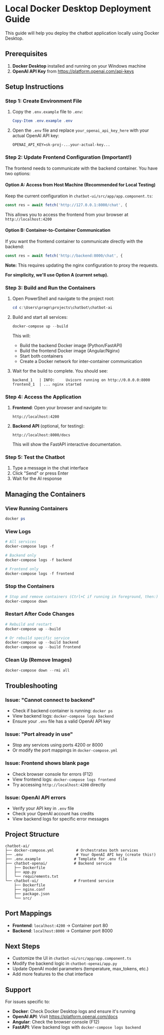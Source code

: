 # Local Docker Desktop Deployment Guide

This guide will help you deploy the chatbot application locally using Docker Desktop.

## Prerequisites

1. **Docker Desktop** installed and running on your Windows machine
2. **OpenAI API Key** from https://platform.openai.com/api-keys

## Setup Instructions

### Step 1: Create Environment File

1. Copy the `.env.example` file to `.env`:
   ```powershell
   Copy-Item .env.example .env
   ```

2. Open the `.env` file and replace `your_openai_api_key_here` with your actual OpenAI API key:
   ```
   OPENAI_API_KEY=sk-proj-...your-actual-key...
   ```

### Step 2: Update Frontend Configuration (Important!)

The frontend needs to communicate with the backend container. You have two options:

#### Option A: Access from Host Machine (Recommended for Local Testing)
Keep the current configuration in `chatbot-ui/src/app/app.component.ts`:
```typescript
const res = await fetch('http://127.0.0.1:8000/chat', {
```
This allows you to access the frontend from your browser at `http://localhost:4200`

#### Option B: Container-to-Container Communication
If you want the frontend container to communicate directly with the backend:
```typescript
const res = await fetch('http://backend:8000/chat', {
```
**Note:** This requires updating the nginx configuration to proxy the requests.

**For simplicity, we'll use Option A (current setup).**

### Step 3: Build and Run the Containers

1. Open PowerShell and navigate to the project root:
   ```powershell
   cd c:\Users\pragn\projects\chatbot\chatbot-ai
   ```

2. Build and start all services:
   ```powershell
   docker-compose up --build
   ```

   This will:
   - Build the backend Docker image (Python/FastAPI)
   - Build the frontend Docker image (Angular/Nginx)
   - Start both containers
   - Create a Docker network for inter-container communication

3. Wait for the build to complete. You should see:
   ```
   backend_1   | INFO:     Uvicorn running on http://0.0.0.0:8000
   frontend_1  | ... nginx started
   ```

### Step 4: Access the Application

1. **Frontend**: Open your browser and navigate to:
   ```
   http://localhost:4200
   ```

2. **Backend API** (optional, for testing):
   ```
   http://localhost:8000/docs
   ```
   This will show the FastAPI interactive documentation.

### Step 5: Test the Chatbot

1. Type a message in the chat interface
2. Click "Send" or press Enter
3. Wait for the AI response

## Managing the Containers

### View Running Containers
```powershell
docker ps
```

### View Logs
```powershell
# All services
docker-compose logs -f

# Backend only
docker-compose logs -f backend

# Frontend only
docker-compose logs -f frontend
```

### Stop the Containers
```powershell
# Stop and remove containers (Ctrl+C if running in foreground, then:)
docker-compose down
```

### Restart After Code Changes
```powershell
# Rebuild and restart
docker-compose up --build

# Or rebuild specific service
docker-compose up --build backend
docker-compose up --build frontend
```

### Clean Up (Remove Images)
```powershell
docker-compose down --rmi all
```

## Troubleshooting

### Issue: "Cannot connect to backend"
- Check if backend container is running: `docker ps`
- View backend logs: `docker-compose logs backend`
- Ensure your `.env` file has a valid OpenAI API key

### Issue: "Port already in use"
- Stop any services using ports 4200 or 8000
- Or modify the port mappings in `docker-compose.yml`

### Issue: Frontend shows blank page
- Check browser console for errors (F12)
- View frontend logs: `docker-compose logs frontend`
- Try accessing `http://localhost:4200` directly

### Issue: OpenAI API errors
- Verify your API key in `.env` file
- Check your OpenAI account has credits
- View backend logs for specific error messages

## Project Structure

```
chatbot-ai/
├── docker-compose.yml          # Orchestrates both services
├── .env                        # Your OpenAI API key (create this!)
├── .env.example               # Template for .env file
├── chatbot-openai/            # Backend service
│   ├── Dockerfile
│   ├── app.py
│   └── requirements.txt
└── chatbot-ui/                # Frontend service
    ├── Dockerfile
    ├── nginx.conf
    ├── package.json
    └── src/
```

## Port Mappings

- **Frontend**: `localhost:4200` → Container port 80
- **Backend**: `localhost:8000` → Container port 8000

## Next Steps

- Customize the UI in `chatbot-ui/src/app/app.component.ts`
- Modify the backend logic in `chatbot-openai/app.py`
- Update OpenAI model parameters (temperature, max_tokens, etc.)
- Add more features to the chat interface

## Support

For issues specific to:
- **Docker**: Check Docker Desktop logs and ensure it's running
- **OpenAI API**: Visit https://platform.openai.com/docs
- **Angular**: Check the browser console (F12)
- **FastAPI**: View backend logs with `docker-compose logs backend`
